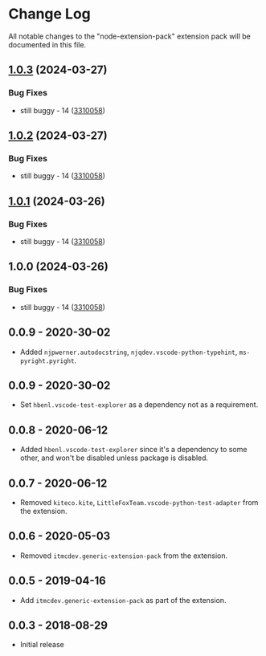 # Change Log

All notable changes to the "node-extension-pack" extension pack will be documented in this file.

## [1.0.3](https://github.com/ITMCdev/vscode-extensions/compare/python-extension-pack-v1.0.2...python-extension-pack-v1.0.3) (2024-03-27)


### Bug Fixes

* still buggy - 14 ([3310058](https://github.com/ITMCdev/vscode-extensions/commit/3310058b0fa82ef15cbcb983946897a2c09a98f6))

## [1.0.2](https://github.com/ITMCdev/vscode-extensions/compare/python-extension-pack-v1.0.1...python-extension-pack-v1.0.2) (2024-03-27)


### Bug Fixes

* still buggy - 14 ([3310058](https://github.com/ITMCdev/vscode-extensions/commit/3310058b0fa82ef15cbcb983946897a2c09a98f6))

## [1.0.1](https://github.com/ITMCdev/vscode-extensions/compare/python-extension-pack-v1.0.0...python-extension-pack-v1.0.1) (2024-03-26)


### Bug Fixes

* still buggy - 14 ([3310058](https://github.com/ITMCdev/vscode-extensions/commit/3310058b0fa82ef15cbcb983946897a2c09a98f6))

## 1.0.0 (2024-03-26)


### Bug Fixes

* still buggy - 14 ([3310058](https://github.com/ITMCdev/vscode-extensions/commit/3310058b0fa82ef15cbcb983946897a2c09a98f6))

## 0.0.9 - 2020-30-02

- Added `njpwerner.autodocstring`, `njqdev.vscode-python-typehint`, `ms-pyright.pyright`.

## 0.0.9 - 2020-30-02

- Set `hbenl.vscode-test-explorer` as a dependency not as a requirement.

## 0.0.8 - 2020-06-12

- Added `hbenl.vscode-test-explorer` since it's a dependency to some other, and won't be disabled unless package is disabled.

## 0.0.7 - 2020-06-12

- Removed `kiteco.kite`, `LittleFoxTeam.vscode-python-test-adapter` from the extension.

## 0.0.6 - 2020-05-03

- Removed `itmcdev.generic-extension-pack` from the extension.

## 0.0.5 - 2019-04-16

- Add `itmcdev.generic-extension-pack` as part of the extension.

## 0.0.3 - 2018-08-29

- Initial release
